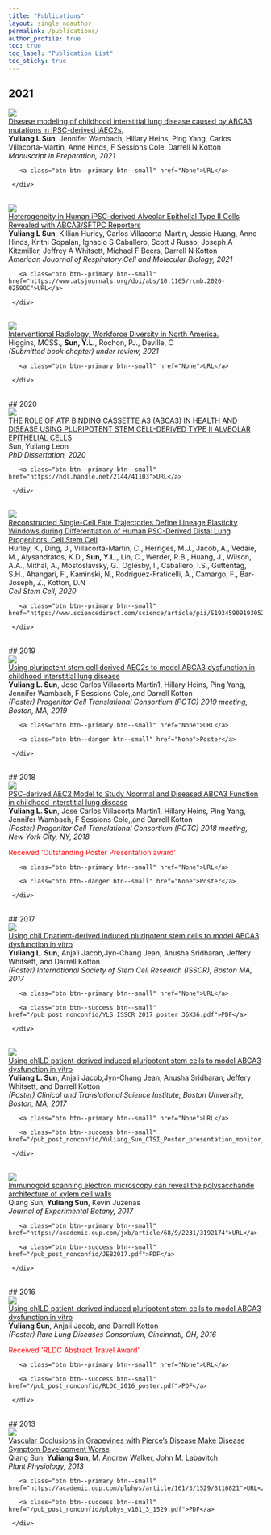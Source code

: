 ```yaml
--- 
title: "Publications" 
layout: single_noauthor 
permalink: /publications/ 
author_profile: true 
toc: true 
toc_label: "Publication List" 
toc_sticky: true 
---
```

## 2021

 <div class="publication">          
   <link rel="stylesheet" href="/assets/css/my.css">         
   <div class="img"><a href="None"><img class="img_responsive" src="None"></a></div>         
   <div class="text">         
     <div class="title"><a name="SunNon-Submitted" href="None">Disease modeling of childhood interstitial lung disease caused by ABCA3 mutations in iPSC-derived iAEC2s.</a></div>         
     <div class="authors"><strong>Yuliang L Sun</strong>, Jennifer Wambach, Hillary Heins, Ping Yang, Carlos Villacorta-Martin, Anne Hinds, F Sessions Cole, Darrell N Kotton         
     </div>         
     <div>         
       <em>Manuscript in Preparation, 2021</em> 
 <br> 
 
       <a class="btn btn--primary btn--small" href="None">URL</a>         
         
     </div>         
   </div>         
 </div> 
 <br>

 <div class="publication">          
   <link rel="stylesheet" href="/assets/css/my.css">         
   <div class="img"><a href="https://www.atsjournals.org/doi/abs/10.1165/rcmb.2020-0259OC"><img class="img_responsive" src="None"></a></div>         
   <div class="text">         
     <div class="title"><a name="SunRedJournal" href="https://www.atsjournals.org/doi/abs/10.1165/rcmb.2020-0259OC">Heterogeneity in Human iPSC-derived Alveolar Epithelial Type II Cells Revealed with ABCA3/SFTPC Reporters</a></div>         
     <div class="authors"><strong>Yuliang L Sun</strong>, Killian Hurley, Carlos Villacorta-Martin, Jessie Huang, Anne Hinds, Krithi Gopalan, Ignacio S Caballero, Scott J Russo, Joseph A Kitzmiller, Jeffrey A Whitsett, Michael F Beers, Darrell N Kotton         
     </div>         
     <div>         
       <em>American Jouornal of Respiratory Cell and Molecular Biology, 2021</em> 
 <br> 
 
       <a class="btn btn--primary btn--small" href="https://www.atsjournals.org/doi/abs/10.1165/rcmb.2020-0259OC">URL</a>         
         
     </div>         
   </div>         
 </div> 
 <br>

 <div class="publication">          
   <link rel="stylesheet" href="/assets/css/my.css">         
   <div class="img"><a href="None"><img class="img_responsive" src="None"></a></div>         
   <div class="text">         
     <div class="title"><a name="ylsIRdiversity" href="None">Interventional Radiology, Workforce Diversity in North America.</a></div>         
     <div class="authors">Higgins, MCSS., <strong>Sun, Y.L.</strong>, Rochon, PJ., Deville, C         
     </div>         
     <div>         
       <em>(Submitted book chapter) under review, 2021</em> 
 <br> 
 
       <a class="btn btn--primary btn--small" href="None">URL</a>         
         
     </div>         
   </div>         
 </div> 
 <br>
## 2020

 <div class="publication">          
   <link rel="stylesheet" href="/assets/css/my.css">         
   <div class="img"><a href="https://hdl.handle.net/2144/41103"><img class="img_responsive" src="None"></a></div>         
   <div class="text">         
     <div class="title"><a name="YLSPhDdissertation" href="https://hdl.handle.net/2144/41103">THE ROLE OF ATP BINDING CASSETTE A3 (ABCA3) IN HEALTH AND DISEASE USING PLURIPOTENT STEM CELL-DERIVED TYPE II ALVEOLAR EPITHELIAL CELLS</a></div>         
     <div class="authors">Sun, Yuliang Leon         
     </div>         
     <div>         
       <em>PhD Dissertation, 2020</em> 
 <br> 
 
       <a class="btn btn--primary btn--small" href="https://hdl.handle.net/2144/41103">URL</a>         
         
     </div>         
   </div>         
 </div> 
 <br>

 <div class="publication">          
   <link rel="stylesheet" href="/assets/css/my.css">         
   <div class="img"><a href="https://www.sciencedirect.com/science/article/pii/S1934590919305272"><img class="img_responsive" src="None"></a></div>         
   <div class="text">         
     <div class="title"><a name="KHCellStemCell" href="https://www.sciencedirect.com/science/article/pii/S1934590919305272">Reconstructed Single-Cell Fate Trajectories Define Lineage Plasticity Windows during Differentiation of Human PSC-Derived Distal Lung Progenitors. Cell Stem Cell</a></div>         
     <div class="authors">Hurley, K., Ding, J., Villacorta-Martin, C., Herriges, M.J., Jacob, A., Vedaie, M., Alysandratos, K.D., <strong>Sun, Y.L.</strong>, Lin, C., Werder, R.B., Huang, J., Wilson, A.A., Mithal, A., Mostoslavsky, G., Oglesby, I., Caballero, I.S., Guttentag, S.H., Ahangari, F., Kaminski, N., Rodriguez-Fraticelli, A., Camargo, F., Bar-Joseph, Z., Kotton, D.N         
     </div>         
     <div>         
       <em>Cell Stem Cell, 2020</em> 
 <br> 
 
       <a class="btn btn--primary btn--small" href="https://www.sciencedirect.com/science/article/pii/S1934590919305272">URL</a>         
         
     </div>         
   </div>         
 </div> 
 <br>
## 2019

 <div class="publication">          
   <link rel="stylesheet" href="/assets/css/my.css">         
   <div class="img"><a href="None"><img class="img_responsive" src="None"></a></div>         
   <div class="text">         
     <div class="title"><a name="PCTC2019" href="None">Using pluripotent stem cell derived AEC2s to model ABCA3 dysfunction in childhood interstitial lung disease</a></div>         
     <div class="authors"><strong>Yuliang L. Sun</strong>, Jose Carlos Villacorta Martin1, Hillary Heins, Ping Yang, Jennifer Wambach, F Sessions Cole,,and Darrell Kotton         
     </div>         
     <div>         
       <em>(Poster) Progenitor Cell Translational Consortium (PCTC) 2019 meeting, Boston, MA, 2019</em> 
 <br> 
 
       <a class="btn btn--primary btn--small" href="None">URL</a>         
         
       <a class="btn btn--danger btn--small" href="None">Poster</a>         
       
     </div>         
   </div>         
 </div> 
 <br>
## 2018

 <div class="publication">          
   <link rel="stylesheet" href="/assets/css/my.css">         
   <div class="img"><a href="None"><img class="img_responsive" src="None"></a></div>         
   <div class="text">         
     <div class="title"><a name="PCTC2018" href="None">PSC-derived AEC2 Model to Study Noormal and Diseased ABCA3 Function in childhood interstitial lung disease</a></div>         
     <div class="authors"><strong>Yuliang L. Sun</strong>, Jose Carlos Villacorta Martin1, Hillary Heins, Ping Yang, Jennifer Wambach, F Sessions Cole,,and Darrell Kotton         
     </div>         
     <div>         
       <em>(Poster) Progenitor Cell Translational Consortium (PCTC) 2018 meeting, New York City, NY, 2018</em> 
 <br> 

 <font color="red">Received 'Outstanding Poster Presentation award' </font> 
 <br> 
 
       <a class="btn btn--primary btn--small" href="None">URL</a>         
         
       <a class="btn btn--danger btn--small" href="None">Poster</a>         
       
     </div>         
   </div>         
 </div> 
 <br>
## 2017

 <div class="publication">          
   <link rel="stylesheet" href="/assets/css/my.css">         
   <div class="img"><a href="None"><img class="img_responsive" src="None"></a></div>         
   <div class="text">         
     <div class="title"><a name="ISSCR2017" href="None">Using chILDpatient-derived induced pluripotent stem cells to model ABCA3 dysfunction in vitro</a></div>         
     <div class="authors"><strong>Yuliang L. Sun</strong>, Anjali Jacob,Jyn-Chang Jean, Anusha Sridharan, Jeffery Whitsett, and Darrell Kotton         
     </div>         
     <div>         
       <em>(Poster) International Society of Stem Cell Research (ISSCR), Boston MA, 2017</em> 
 <br> 
 
       <a class="btn btn--primary btn--small" href="None">URL</a>         
          
       <a class="btn btn--success btn--small" href="/pub_post_nonconfid/YLS_ISSCR_2017_poster_36X36.pdf">PDF</a>         
         
     </div>         
   </div>         
 </div> 
 <br>

 <div class="publication">          
   <link rel="stylesheet" href="/assets/css/my.css">         
   <div class="img"><a href="None"><img class="img_responsive" src="None"></a></div>         
   <div class="text">         
     <div class="title"><a name="CTSI2017" href="None">Using chILD patient-derived induced pluripotent stem cells to model ABCA3 dysfunction in vitro</a></div>         
     <div class="authors"><strong>Yuliang L. Sun</strong>, Anjali Jacob,Jyn-Chang Jean, Anusha Sridharan, Jeffery Whitsett, and Darrell Kotton         
     </div>         
     <div>         
       <em>(Poster) Clinical and Translational Science Institute, Boston University, Boston, MA, 2017</em> 
 <br> 
 
       <a class="btn btn--primary btn--small" href="None">URL</a>         
          
       <a class="btn btn--success btn--small" href="/pub_post_nonconfid/Yuliang_Sun_CTSI_Poster_presentation_monitor_37_final.pdf">PDF</a>         
         
     </div>         
   </div>         
 </div> 
 <br>

 <div class="publication">          
   <link rel="stylesheet" href="/assets/css/my.css">         
   <div class="img"><a href="https://academic.oup.com/jxb/article/68/9/2231/3192174"><img class="img_responsive" src="None"></a></div>         
   <div class="text">         
     <div class="title"><a name="SunJEB2017" href="https://academic.oup.com/jxb/article/68/9/2231/3192174">Immunogold scanning electron microscopy can reveal the polysaccharide architecture of xylem cell walls</a></div>         
     <div class="authors">Qiang Sun, <strong>Yuliang Sun</strong>, Kevin Juzenas         
     </div>         
     <div>         
       <em>Journal of Experimental Botany, 2017</em> 
 <br> 
 
       <a class="btn btn--primary btn--small" href="https://academic.oup.com/jxb/article/68/9/2231/3192174">URL</a>         
          
       <a class="btn btn--success btn--small" href="/pub_post_nonconfid/JEB2017.pdf">PDF</a>         
         
     </div>         
   </div>         
 </div> 
 <br>
## 2016

 <div class="publication">          
   <link rel="stylesheet" href="/assets/css/my.css">         
   <div class="img"><a href="None"><img class="img_responsive" src="None"></a></div>         
   <div class="text">         
     <div class="title"><a name="RLDC2016" href="None">Using chILD patient-derived induced pluripotent stem cells to model ABCA3 dysfunction in vitro</a></div>         
     <div class="authors"><strong>Yuliang Sun</strong>, Anjali Jacob, and Darrell Kotton         
     </div>         
     <div>         
       <em>(Poster) Rare Lung Diseases Consortium, Cincinnati, OH, 2016</em> 
 <br> 

 <font color="red">Received 'RLDC Abstract Travel Award' </font> 
 <br> 
 
       <a class="btn btn--primary btn--small" href="None">URL</a>         
          
       <a class="btn btn--success btn--small" href="/pub_post_nonconfid/RLDC_2016_poster.pdf">PDF</a>         
         
     </div>         
   </div>         
 </div> 
 <br>
## 2013

 <div class="publication">          
   <link rel="stylesheet" href="/assets/css/my.css">         
   <div class="img"><a href="https://academic.oup.com/plphys/article/161/3/1529/6110821"><img class="img_responsive" src="None"></a></div>         
   <div class="text">         
     <div class="title"><a name="SunPP2013" href="https://academic.oup.com/plphys/article/161/3/1529/6110821">Vascular Occlusions in Grapevines with Pierce’s Disease Make Disease Symptom Development Worse</a></div>         
     <div class="authors">Qiang Sun, <strong>Yuliang Sun</strong>, M. Andrew Walker, John M. Labavitch         
     </div>         
     <div>         
       <em>Plant Physiology, 2013</em> 
 <br> 
 
       <a class="btn btn--primary btn--small" href="https://academic.oup.com/plphys/article/161/3/1529/6110821">URL</a>         
          
       <a class="btn btn--success btn--small" href="/pub_post_nonconfid/plphys_v161_3_1529.pdf">PDF</a>         
         
     </div>         
   </div>         
 </div> 
 <br>
